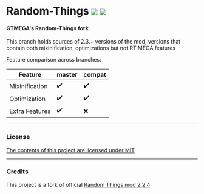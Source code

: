 # Random-Things [![](https://jitpack.io/v/GTMEGA/Random-Things.svg)](https://jitpack.io/#GTMEGA/Random-Things) [![](https://github.com/GTMEGA/Random-Things/actions/workflows/gradle.yml/badge.svg)](https://github.com/GTMEGA/Random-Things/actions/workflows/gradle.yml)
#### GTMEGA's Random-Things fork.

This branch holds sources of 2.3.+ versions of the mod, versions that contain both mixinification, optimizations but not RT:MEGA features

Feature comparison across branches:

| Feature | master | compat |
|--|--|--|
| Mixinification | ✔️ | ✔️ |
| Optimization | ✔️ | ✔️ |
| Extra Features | ✔️ | ❌ |



------
### License

[The contents of this project are licensed under MIT](https://github.com/GTMEGA/Random-Things/blob/master/COPYING)

------
### Credits

This project is a fork of official [Random Things mod 2.2.4](https://github.com/GTMEGA/Random-Things/commit/a6aa35b047325ead5c0bcc0b8bfdf6b85bcb1690)
